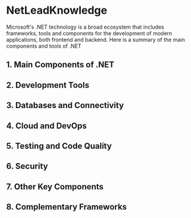 # NetLeadKnowledge

Microsoft's .NET technology is a broad ecosystem that includes frameworks, tools and components for the development of modern applications, both frontend and backend. Here is a summary of the main components and tools of .NET

## 1. Main Components of .NET

## 2. Development Tools

## 3. Databases and Connectivity

## 4. Cloud and DevOps

## 5. Testing and Code Quality

## 6. Security

## 7. Other Key Components

## 8. Complementary Frameworks







